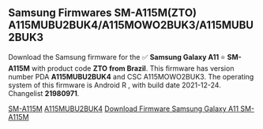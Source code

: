 <h2>Samsung Firmwares SM-A115M(ZTO) A115MUBU2BUK4/A115MOWO2BUK3/A115MUBU2BUK3</h2>
Download the Samsung firmware for the ✅ <strong>Samsung Galaxy A11 </strong> ⭐ <strong>SM-A115M</strong> with product code <strong>ZTO</strong> <strong> from Brazil</strong>. This firmware has version number PDA <strong>A115MUBU2BUK4</strong> and CSC A115MOWO2BUK3. The operating system of this firmware is Android R , with build date 2021-12-24. Changelist <strong>21980971</strong>.

[SM-A115M](https://samfirm.shop/samsung/model/SM-A115M)
[A115MUBU2BUK4](https://samfirm.shop/samsung/pda/A115MUBU2BUK4)
[Download Firmware Samsung Galaxy A11 SM-A115M](https://samfirm.shop/samsung/firmware/485189)

